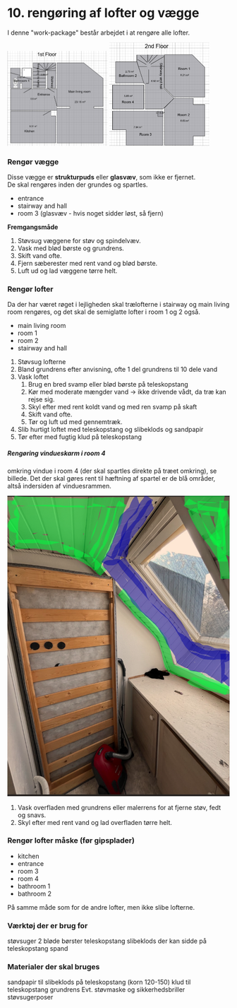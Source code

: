 # 10. rengøring af lofter og vægge


I denne "work-package" består arbejdet i at rengøre alle lofter. 

<p float="left">
  <img src="figures/1stFloor.png" alt="1. sal" width="45%" />
  <img src="figures/2ndFloor.png" alt="2. sal" width="45%" />
</p>


### Rengør vægge

Disse vægge er **strukturpuds** eller **glasvæv**, som ikke er fjernet.  
De skal rengøres inden der grundes og spartles.

- entrance  
- stairway and hall  
- room 3 (glasvæv - hvis noget sidder løst, så fjern)

**Fremgangsmåde**
1. Støvsug væggene for støv og spindelvæv.  
2. Vask med blød børste og grundrens.  
3. Skift vand ofte.  
4. Fjern sæberester med rent vand og blød børste.  
5. Luft ud og lad væggene tørre helt.  


### Rengør lofter
Da der har været røget i lejligheden skal trælofterne i stairway og main living room rengøres, og det skal de semiglatte lofter i room 1 og 2 også.

- main living room 
- room 1
- room 2
- stairway and hall



1. Støvsug lofterne
2. Bland grundrens efter anvisning, ofte 1 del grundrens til 10 dele vand 
3. Vask loftet
   1. Brug en bred svamp eller blød børste på teleskopstang
   2. Kør med moderate mængder vand → ikke drivende vådt, da træ kan rejse sig.
   3. Skyl efter med rent koldt vand og med ren svamp på skaft
   4. Skift vand ofte.
   5. Tør og luft ud med gennemtræk.
4. Slib hurtigt loftet med teleskopstang og slibeklods og sandpapir
5. Tør efter med fugtig klud på teleskopstang



##### Rengøring vindueskarm i room 4
omkring vindue i room 4 (der skal spartles direkte på træet omkring), se billede. Det der skal gøres rent til hæftning af spartel er de blå områder, altså indersiden af vinduesrammen.  

![alt text](figures/image-21.png)

1. Vask overfladen med grundrens eller malerrens for at fjerne støv, fedt og snavs.
2. Skyl efter med rent vand og lad overfladen tørre helt.


### Rengør lofter måske (før gipsplader)
- kitchen
- entrance
- room 3
- room 4
- bathroom 1
- bathroom 2

På samme måde som for de andre lofter, men ikke slibe lofterne.



### Værktøj der er brug for
støvsuger
2 bløde børster
teleskopstang
slibeklods der kan sidde på teleskopstang
spand

### Materialer der skal bruges
sandpapir til slibeklods på teleskopstang (korn 120-150)
klud til teleskopstang 
grundrens
Evt. støvmaske og sikkerhedsbriller
støvsugerposer